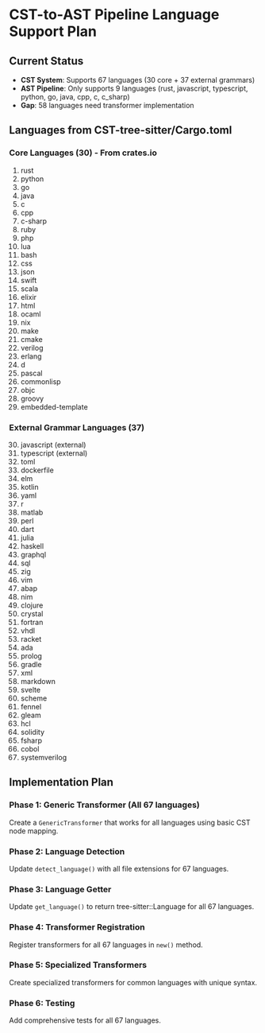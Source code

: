 # CST-to-AST Pipeline Language Support Plan

## Current Status
- **CST System**: Supports 67 languages (30 core + 37 external grammars)
- **AST Pipeline**: Only supports 9 languages (rust, javascript, typescript, python, go, java, cpp, c, c_sharp)
- **Gap**: 58 languages need transformer implementation

## Languages from CST-tree-sitter/Cargo.toml

### Core Languages (30) - From crates.io
1. rust
2. python
3. go
4. java
5. c
6. cpp
7. c-sharp
8. ruby
9. php
10. lua
11. bash
12. css
13. json
14. swift
15. scala
16. elixir
17. html
18. ocaml
19. nix
20. make
21. cmake
22. verilog
23. erlang
24. d
25. pascal
26. commonlisp
27. objc
28. groovy
29. embedded-template

### External Grammar Languages (37)
30. javascript (external)
31. typescript (external)
32. toml
33. dockerfile
34. elm
35. kotlin
36. yaml
37. r
38. matlab
39. perl
40. dart
41. julia
42. haskell
43. graphql
44. sql
45. zig
46. vim
47. abap
48. nim
49. clojure
50. crystal
51. fortran
52. vhdl
53. racket
54. ada
55. prolog
56. gradle
57. xml
58. markdown
59. svelte
60. scheme
61. fennel
62. gleam
63. hcl
64. solidity
65. fsharp
66. cobol
67. systemverilog

## Implementation Plan

### Phase 1: Generic Transformer (All 67 languages)
Create a `GenericTransformer` that works for all languages using basic CST node mapping.

### Phase 2: Language Detection
Update `detect_language()` with all file extensions for 67 languages.

### Phase 3: Language Getter
Update `get_language()` to return tree-sitter::Language for all 67 languages.

### Phase 4: Transformer Registration
Register transformers for all 67 languages in `new()` method.

### Phase 5: Specialized Transformers
Create specialized transformers for common languages with unique syntax.

### Phase 6: Testing
Add comprehensive tests for all 67 languages.
